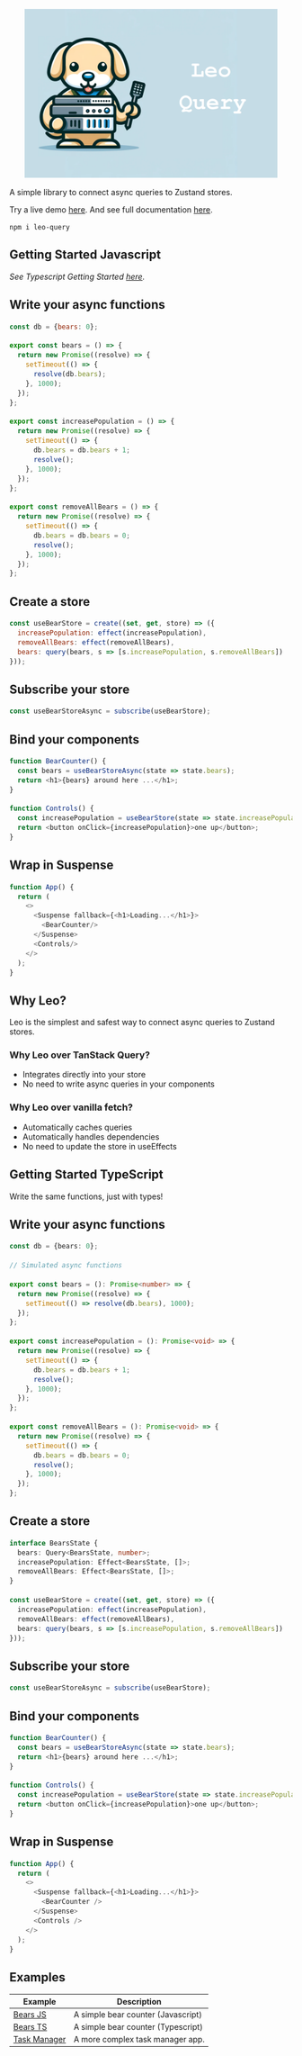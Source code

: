 <p align="center">
  <img src="./assets/leo.png" height="300">
</p>

A simple library to connect async queries to Zustand stores.

Try a live demo [here](https://codesandbox.io/p/sandbox/leo-query-bears-demo-js-wmwlgt?file=%2Fsrc%2FApp.jsx). And see full documentation [here](./docs/index.md).

```
npm i leo-query
```

## Getting Started Javascript
_See Typescript Getting Started [here](#getting-started-typescript)._

## Write your async functions

```javascript
const db = {bears: 0};

export const bears = () => {
  return new Promise((resolve) => {
    setTimeout(() => {
      resolve(db.bears);
    }, 1000);
  });
};

export const increasePopulation = () => {
  return new Promise((resolve) => {
    setTimeout(() => {
      db.bears = db.bears + 1;
      resolve();
    }, 1000);
  });
};

export const removeAllBears = () => {
  return new Promise((resolve) => {
    setTimeout(() => {
      db.bears = db.bears = 0;
      resolve();
    }, 1000);
  });
};
```

## Create a store
```javascript jsx
const useBearStore = create((set, get, store) => ({
  increasePopulation: effect(increasePopulation),
  removeAllBears: effect(removeAllBears),
  bears: query(bears, s => [s.increasePopulation, s.removeAllBears])
}));
```

## Subscribe your store
```javascript jsx
const useBearStoreAsync = subscribe(useBearStore);
```

## Bind your components
```javascript jsx
function BearCounter() {
  const bears = useBearStoreAsync(state => state.bears);
  return <h1>{bears} around here ...</h1>;
}

function Controls() {
  const increasePopulation = useBearStore(state => state.increasePopulation.trigger);
  return <button onClick={increasePopulation}>one up</button>;
}
```

## Wrap in Suspense
```javascript jsx
function App() {
  return (
    <>
      <Suspense fallback={<h1>Loading...</h1>}>
        <BearCounter/>
      </Suspense>
      <Controls/>
    </>
  );
}
```

## Why Leo?

Leo is the simplest and safest way to connect async queries to Zustand stores.

### Why Leo over TanStack Query?

- Integrates directly into your store
- No need to write async queries in your components

### Why Leo over vanilla fetch?

- Automatically caches queries
- Automatically handles dependencies
- No need to update the store in useEffects

## Getting Started TypeScript

Write the same functions, just with types!

## Write your async functions
```typescript
const db = {bears: 0};

// Simulated async functions

export const bears = (): Promise<number> => {
  return new Promise((resolve) => {
    setTimeout(() => resolve(db.bears), 1000);
  });
};

export const increasePopulation = (): Promise<void> => {
  return new Promise((resolve) => {
    setTimeout(() => {
      db.bears = db.bears + 1;
      resolve();
    }, 1000);
  });
};

export const removeAllBears = (): Promise<void> => {
  return new Promise((resolve) => {
    setTimeout(() => {
      db.bears = db.bears = 0;
      resolve();
    }, 1000);
  });
};
```


## Create a store
```typescript jsx
interface BearsState {
  bears: Query<BearsState, number>;
  increasePopulation: Effect<BearsState, []>;
  removeAllBears: Effect<BearsState, []>;
}

const useBearStore = create((set, get, store) => ({
  increasePopulation: effect(increasePopulation),
  removeAllBears: effect(removeAllBears),
  bears: query(bears, s => [s.increasePopulation, s.removeAllBears])
}));
```

## Subscribe your store
```typescript jsx
const useBearStoreAsync = subscribe(useBearStore);
```

## Bind your components
```typescript jsx
function BearCounter() {
  const bears = useBearStoreAsync(state => state.bears);
  return <h1>{bears} around here ...</h1>;
}

function Controls() {
  const increasePopulation = useBearStore(state => state.increasePopulation.trigger);
  return <button onClick={increasePopulation}>one up</button>;
}
```

## Wrap in Suspense
```typescript jsx
function App() {
  return (
    <>
      <Suspense fallback={<h1>Loading...</h1>}>
        <BearCounter />
      </Suspense>
      <Controls />
    </>
  );
}
```

## Examples

| Example                                                                                           | Description                        |
|---------------------------------------------------------------------------------------------------|------------------------------------|
| [Bears JS](https://codesandbox.io/p/sandbox/leo-query-bears-demo-js-wmwlgt?file=%2Fsrc%2FApp.jsx) | A simple bear counter (Javascript) |
| [Bears TS](https://codesandbox.io/p/sandbox/leo-query-bears-demo-ts-7f2c34?file=%2Fsrc%2FApp.tsx) | A simple bear counter (Typescript) |
| [Task Manager](https://codesandbox.io/p/sandbox/task-manager-xsh8c4?file=%2Fsrc%2FApp.tsx)        | A more complex task manager app.   |